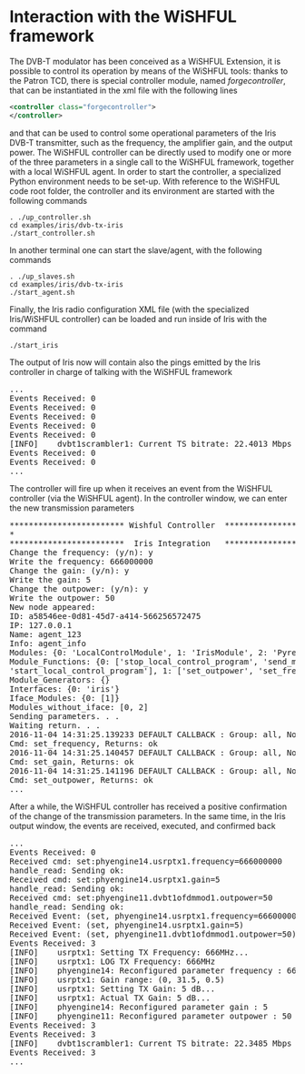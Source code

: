 # Interaction with the WiSHFUL framework
The DVB-T modulator has been conceived as a WiSHFUL Extension, it is possible
to control its operation by means of the WiSHFUL tools: thanks to the Patron TCD,
there is special controller module, named _forgecontroller_, that can be instantiated
in the xml file with the following lines

```xml
<controller class="forgecontroller">  
</controller>
```

and that can be used to control some operational parameters of the Iris DVB-T transmitter,
such as the frequency, the amplifier gain, and the output power.
The WiSHFUL controller can be directly used to modify one or more of the three
parameters in a single call to the WiSHFUL framework, together with a local WiSHFUL agent.
In order to start the controller, a specialized Python environment needs to be set-up.
With reference to the WiSHFUL code root folder, the controller and its environment
are started with the following commands

<code>. ./up_controller.sh</code>  
<code>cd examples/iris/dvb-tx-iris</code>  
<code>./start_controller.sh</code>

In another terminal one can start the slave/agent, with the following commands

<code>. ./up_slaves.sh</code>  
<code>cd examples/iris/dvb-tx-iris</code>  
<code>./start_agent.sh</code>

Finally, the Iris radio configuration XML file (with the specialized
Iris/WiSHFUL controller) can be loaded and run inside of Iris with the command

<code>./start_iris</code>

The output of Iris now will contain also the pings emitted by the Iris
controller in charge of talking with the WiSHFUL framework

<pre>
...  
Events Received: 0  
Events Received: 0  
Events Received: 0  
Events Received: 0  
Events Received: 0  
[INFO]    dvbt1scrambler1: Current TS bitrate: 22.4013 Mbps  
Events Received: 0  
Events Received: 0  
...  
</pre>

The controller will fire up when it receives an event from the
WiSHFUL controller (via the WiSHFUL agent). In the controller window,
we can enter the new transmission parameters

<pre>
************************ Wishful Controller  ************************  
*                                                                   *  
************************  Iris Integration   ************************  
Change the frequency: (y/n): y  
Write the frequency: 666000000  
Change the gain: (y/n): y  
Write the gain: 5  
Change the outpower: (y/n): y  
Write the outpower: 50  
New node appeared:  
ID: a58546ee-0d81-45d7-a414-566256572475  
IP: 127.0.0.1  
Name: agent_123  
Info: agent_info  
Modules: {0: 'LocalControlModule', 1: 'IrisModule', 2: 'PyreDiscoveryAgentModule'}  
Module_Functions: {0: ['stop_local_control_program', 'send_msg_to_local_control_program',
'start_local_control_program'], 1: ['set_outpower', 'set_frequency', 'set_rate', 'set_gain']}  
Module_Generators: {}  
Interfaces: {0: 'iris'}  
Iface_Modules: {0: [1]}  
Modules_without_iface: [0, 2]  
Sending parameters. . .  
Waiting return. . .  
2016-11-04 14:31:25.139233 DEFAULT CALLBACK : Group: all, NodeName: agent_123,
Cmd: set_frequency, Returns: ok  
2016-11-04 14:31:25.140457 DEFAULT CALLBACK : Group: all, NodeName: agent_123,
Cmd: set_gain, Returns: ok  
2016-11-04 14:31:25.141196 DEFAULT CALLBACK : Group: all, NodeName: agent_123,
Cmd: set_outpower, Returns: ok  
...  
</pre>

After a while, the WiSHFUL controller has received a positive
confirmation of the change of the transmission parameters. In the same time,
in the Iris output window, the events are received, executed, and confirmed back

<pre>
...  
Events Received: 0  
Received cmd: set:phyengine14.usrptx1.frequency=666000000  
handle_read: Sending ok:  
Received cmd: set:phyengine14.usrptx1.gain=5  
handle_read: Sending ok:  
Received cmd: set:phyengine11.dvbt1ofdmmod1.outpower=50  
handle_read: Sending ok:  
Received Event: (set, phyengine14.usrptx1.frequency=666000000)  
Received Event: (set, phyengine14.usrptx1.gain=5)  
Received Event: (set, phyengine11.dvbt1ofdmmod1.outpower=50)  
Events Received: 3  
[INFO]    usrptx1: Setting TX Frequency: 666MHz...  
[INFO]    usrptx1: LOG TX Frequency: 666MHz  
[INFO]    phyengine14: Reconfigured parameter frequency : 666000000  
[INFO]    usrptx1: Gain range: (0, 31.5, 0.5)  
[INFO]    usrptx1: Setting TX Gain: 5 dB...  
[INFO]    usrptx1: Actual TX Gain: 5 dB...  
[INFO]    phyengine14: Reconfigured parameter gain : 5  
[INFO]    phyengine11: Reconfigured parameter outpower : 50  
Events Received: 3  
Events Received: 3  
[INFO]    dvbt1scrambler1: Current TS bitrate: 22.3485 Mbps  
Events Received: 3  
...  
</pre>
